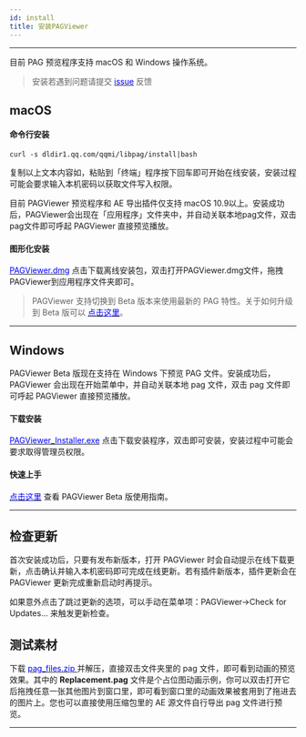 ```yaml
---
id: install
title: 安装PAGViewer
---
```

---

目前 PAG 预览程序支持 macOS 和 Windows 操作系统。

> 安装若遇到问题请提交 [<font color=blue>issue</font>](https://github.com/libpag/libpag/issues/new?assignees=&labels=&template=bug_report.md&title=) 反馈<br/>

## macOS
#### 命令行安装

	curl -s dldir1.qq.com/qqmi/libpag/install|bash

复制以上文本内容如，粘贴到「终端」程序按下回车即可开始在线安装，安装过程可能会要求输入本机密码以获取文件写入权限。

目前 PAGViewer 预览程序和 AE 导出插件仅支持 macOS 10.9以上。安装成功后，PAGViewer会出现在「应用程序」文件夹中，并自动关联本地pag文件，双击pag文件即可呼起 PAGViewer 直接预览播放。

#### 图形化安装
[<font color=blue>PAGViewer.dmg</font>](https://dldir1.qq.com/qqmi/libpag/PAGViewer.dmg) 点击下载离线安装包，双击打开PAGViewer.dmg文件，拖拽PAGViewer到应用程序文件夹即可。

> PAGViewer 支持切换到 Beta 版本来使用最新的 PAG 特性。关于如何升级到 Beta 版可以 [<font color=blue>点击这里</font>](/docs/beta.html)。

---

## Windows
PAGViewer Beta 版现在支持在 Windows 下预览 PAG 文件。安装成功后，PAGViewer 会出现在开始菜单中，并自动关联本地 pag 文件，双击 pag 文件即可呼起 PAGViewer 直接预览播放。

#### 下载安装
[<font color=blue>PAGViewer_Installer.exe</font>](https://dldir1.qq.com/qqmi/libpag/PAGViewer_Installer.exe) 点击下载安装程序，双击即可安装，安装过程中可能会要求取得管理员权限。

#### 快速上手
[<font color=blue>点击这里</font>](pag-viewer.html) 查看 PAGViewer Beta 版使用指南。

---

## 检查更新
首次安装成功后，只要有发布新版本，打开 PAGViewer 时会自动提示在线下载更新，点击确认并输入本机密码即可完成在线更新。若有插件新版本，插件更新会在 PAGViewer 更新完成重新启动时再提示。

如果意外点击了跳过更新的选项，可以手动在菜单项：PAGViewer->Check for Updates... 来触发更新检查。



## 测试素材
下载 [<font color=blue> pag_files.zip </font>](/file/pag_files.zip) 并解压，直接双击文件夹里的 pag 文件，即可看到动画的预览效果。其中的 **Replacement.pag** 文件是个占位图动画示例，你可以双击打开它后拖拽任意一张其他图片到窗口里，即可看到窗口里的动画效果被套用到了拖进去的图片上。您也可以直接使用压缩包里的 AE 源文件自行导出 pag 文件进行预览。

---